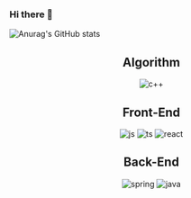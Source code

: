 ### Hi there 👋

<!--
**breadman98/breadman98** is a ✨ _special_ ✨ repository because its `README.md` (this file) appears on your GitHub profile.

Here are some ideas to get you started:

- 🔭 I’m currently working on ...
- 🌱 I’m currently learning ...
- 👯 I’m looking to collaborate on ...
- 🤔 I’m looking for help with ...
- 💬 Ask me about ...
- 📫 How to reach me: ...
- 😄 Pronouns: ...
- ⚡ Fun fact: ...
-->


  ![Anurag's GitHub stats](https://github-readme-stats.vercel.app/api?username=breadman98&anuraghazra&theme=dracula&show_icons=true)




<h2 align="center"> Algorithm </h2> 
<div align="center">
   <img alt="c++" src ="https://img.shields.io/badge/C++-00599C.svg?&style=for-the-badge&logo=C%2B%2B&logoColor=white"/>


   
<h2 align="center">Front-End</h2>
<!-- javascript logo -->
<div align="center">
  <img alt="js" src ="https://img.shields.io/badge/JavaScript-F7DF1E.svg?&style=for-the-badge&logo=JavaScript&logoColor=white"/> <!-- typescript logo --><img alt="ts" src ="https://img.shields.io/badge/TypeScript-3178C6.svg?&style=for-the-badge&logo=TypeScript&logoColor=white"/> <!-- react logo --><img alt="react" src ="https://img.shields.io/badge/React-61DAFB.svg?&style=for-the-badge&logo=React&logoColor=white"/>

</div>


<h2 align="center">Back-End</h2>
<!-- springboot logo -->
<div align="center">
 <img alt="spring" src ="https://img.shields.io/badge/Spring-6DB33F.svg?&style=for-the-badge&logo=Spring&logoColor=white"/> <!-- java logo --> <img alt="java" src   ="https://img.shields.io/badge/Java-8669AE.svg?&style=for-the-badge&logo=a&logoColor=white"/>
</div>

  
  <!--[![Solved.ac Profile](http://mazassumnida.wtf/api/v2/generate_badge?boj=swo98)](https://solved.ac/swo98/)-->
 


              

